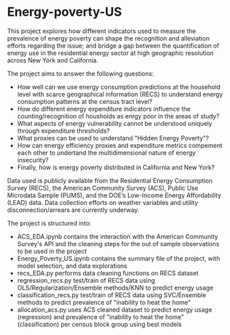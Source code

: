 # Energy-poverty-US

This project explores how different indicators used to measure the prevalence of energy poverty can shape the recognition and alleviation efforts regarding the issue; and bridge a gap between the quantification of energy use in the residential energy sector at high geographic resolution across New York and California.

The project aims to answer the following questions:
- How well can we use energy consumption predictions at the household level with scarce geographical information (RECS) to understand energy consumption patterns at the census tract level? 
- How do different energy expenditure indicators influence the counting/recognition of housholds as enrgy poor in the areas of study?
- What aspects of energy vulnerability cannot be understood uniquely through expenditure thresholds?
- What proxies can be used to understand "Hidden Energy Poverty"?
- How can energy efficiency proxies and expenditure metrics compement each other to undertand the multidimensional nature of energy insecurity?
- Finally, how is energy poverty distributed in California and New York? 

Data used is publicly available from the Residential Energy Consumption Survey (RECS), the American Community Survey (ACS), Public Use Microdata Sample (PUMS), and the DOE’s Low-Income Energy Affordability (LEAD) data. Data collection efforts on weather variables and utility disconnection/arrears are currently underway.

The project is structured into:
- ACS_EDA.ipynb contains the interaction with the American Community Survey's API and the cleaning steps for the out of sample observations to be used in the project
- Energy_Poverty_US.ipynb contains the summary file of the project, with model selection, and data explorations
- recs_EDA.py performs data cleaning functions on RECS dataset
- regression_recs.py test/train of RECS data using OLS/Regularization/Ensemble methods/KNN to predict energy usage 
- classification_recs.py test/train of RECS data using SVC/Ensemble methods to predict prevalence of "inability to heat the home"
- allocation_acs.py uses ACS cleaned dataset to predict energy usage (regression) and prevalence of "inability to heat the home" (classification) per census block group using best models
